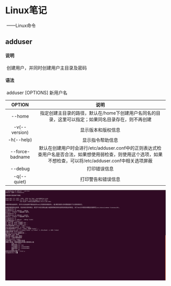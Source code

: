 # Linux笔记

​				——Linux命令

## adduser

#### 说明

​		创建用户，并同时创建用户主目录及密码

#### 语法

​		adduser [OPTIONS] 新用户名

|     OPTION      |                             说明                             |
| :-------------: | :----------------------------------------------------------: |
|     --home      | 指定创建主目录的路径，默认在/home下创建用户名同名的目录，这里可以指定；如果同名目录存在，则不再创建 |
|  -v(--version)  |                      显示版本和版权信息                      |
|   -h(--help)    |                       显示指令帮助信息                       |
| --force-badname | 默认在创建用户时会进行/etc/adduser.conf中的正则表达式检查用户名是否合法，如果想使用弱检查，则使用这个选项，如果不想检查，可以将/etc/adduser.conf中相关选项屏蔽 |
|     --debug     |                         打印错误信息                         |
|   -q(--quiet)   |                      打印警告和错误信息                      |

![Ubuntu 64 bit-2020-02-10-10-06-37](image\adduser.png)